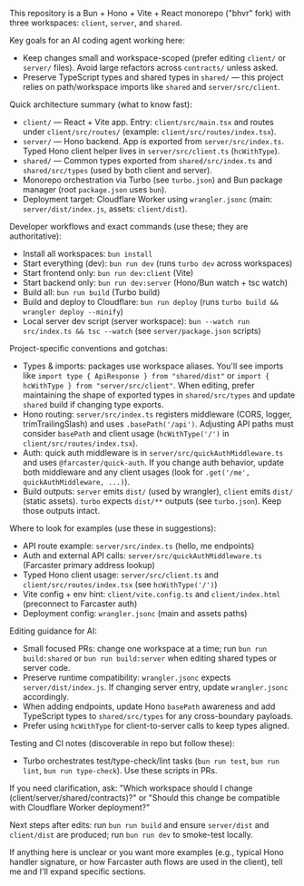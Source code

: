 This repository is a Bun + Hono + Vite + React monorepo ("bhvr" fork) with three workspaces: `client`, `server`, and `shared`.

Key goals for an AI coding agent working here:
- Keep changes small and workspace-scoped (prefer editing `client/` or `server/` files). Avoid large refactors across `contracts/` unless asked.
- Preserve TypeScript types and shared types in `shared/` — this project relies on path/workspace imports like `shared` and `server/src/client`.

Quick architecture summary (what to know fast):
- `client/` — React + Vite app. Entry: `client/src/main.tsx` and routes under `client/src/routes/` (example: `client/src/routes/index.tsx`).
- `server/` — Hono backend. App is exported from `server/src/index.ts`. Typed Hono client helper lives in `server/src/client.ts` (`hcWithType`).
- `shared/` — Common types exported from `shared/src/index.ts` and `shared/src/types` (used by both client and server).
- Monorepo orchestration via Turbo (see `turbo.json`) and Bun package manager (root `package.json` uses `bun`).
- Deployment target: Cloudflare Worker using `wrangler.jsonc` (main: `server/dist/index.js`, assets: `client/dist`).

Developer workflows and exact commands (use these; they are authoritative):
- Install all workspaces: `bun install`
- Start everything (dev): `bun run dev` (runs `turbo dev` across workspaces)
- Start frontend only: `bun run dev:client` (Vite)
- Start backend only: `bun run dev:server` (Hono/Bun watch + tsc watch)
- Build all: `bun run build` (Turbo build)
- Build and deploy to Cloudflare: `bun run deploy` (runs `turbo build && wrangler deploy --minify`)
- Local server dev script (server workspace): `bun --watch run src/index.ts && tsc --watch` (see `server/package.json` scripts)

Project-specific conventions and gotchas:
- Types & imports: packages use workspace aliases. You'll see imports like `import type { ApiResponse } from "shared/dist"` or `import { hcWithType } from "server/src/client"`. When editing, prefer maintaining the shape of exported types in `shared/src/types` and update `shared` build if changing type exports.
- Hono routing: `server/src/index.ts` registers middleware (CORS, logger, trimTrailingSlash) and uses `.basePath('/api')`. Adjusting API paths must consider `basePath` and client usage (`hcWithType('/')` in `client/src/routes/index.tsx`).
- Auth: quick auth middleware is in `server/src/quickAuthMiddleware.ts` and uses `@farcaster/quick-auth`. If you change auth behavior, update both middleware and any client usages (look for `.get('/me', quickAuthMiddleware, ...)`).
- Build outputs: `server` emits `dist/` (used by wrangler), `client` emits `dist/` (static assets). `turbo` expects `dist/**` outputs (see `turbo.json`). Keep those outputs intact.

Where to look for examples (use these in suggestions):
- API route example: `server/src/index.ts` (hello, me endpoints)
- Auth and external API calls: `server/src/quickAuthMiddleware.ts` (Farcaster primary address lookup)
- Typed Hono client usage: `server/src/client.ts` and `client/src/routes/index.tsx` (see `hcWithType('/')`)
- Vite config + env hint: `client/vite.config.ts` and `client/index.html` (preconnect to Farcaster auth)
- Deployment config: `wrangler.jsonc` (main and assets paths)

Editing guidance for AI:
- Small focused PRs: change one workspace at a time; run `bun run build:shared` or `bun run build:server` when editing shared types or server code.
- Preserve runtime compatibility: `wrangler.jsonc` expects `server/dist/index.js`. If changing server entry, update `wrangler.jsonc` accordingly.
- When adding endpoints, update Hono `basePath` awareness and add TypeScript types to `shared/src/types` for any cross-boundary payloads.
- Prefer using `hcWithType` for client-to-server calls to keep types aligned.

Testing and CI notes (discoverable in repo but follow these):
- Turbo orchestrates test/type-check/lint tasks (`bun run test`, `bun run lint`, `bun run type-check`). Use these scripts in PRs.

If you need clarification, ask: "Which workspace should I change (client/server/shared/contracts)?" or "Should this change be compatible with Cloudflare Worker deployment?" 

Next steps after edits: run `bun run build` and ensure `server/dist` and `client/dist` are produced; run `bun run dev` to smoke-test locally.

If anything here is unclear or you want more examples (e.g., typical Hono handler signature, or how Farcaster auth flows are used in the client), tell me and I'll expand specific sections.
